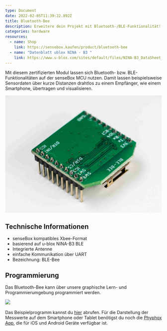 ```yaml
---
type: Document
date: 2022-02-05T11:39:22.892Z
title: Bluetooth-Bee
description: Erweitere dein Projekt mit Bluetooth-/BLE-Funktionalität!
categories: hardware
resources:
  - name: Shop
    link: https://sensebox.kaufen/product/bluetooth-bee
  - name: "Datenblatt ublox NINA - B3 "
    link: https://www.u-blox.com/sites/default/files/NINA-B3_DataSheet_UBX-17052099.pdf
---
```

Mit diesem zertifizierten Modul lassen sich Bluetooth- bzw. BLE-Funktionalitäten auf der senseBox MCU nutzen. Damit lassen beispielsweise Sensordaten über kurze Distanzen drahtlos zu einem Empfänger, wie einem Smartphone, übertragen und visualisieren. 

![](/images/2022-02-05-bluetooth-bee/blebee_top.png)

## Technische Informationen

* senseBox kompatibles Xbee-Format
* basierend auf u-blox NINA-B3 BLE
* Integrierte Antenne
* einfache Kommunikation über UART
* Bezeichnung: BLE-Bee

## Programmierung

Das Bluetooth-Bee kann über unsere graphische Lern- und Programmierumgebung programmiert werden. 



![](/images/2022-02-05-bluetooth-bee/phyphoxco2-messgerät.svg)

Das Beispielprogramm kannst du [hier](https://blockly-react.netlify.app/gallery/60ae27f41842740018c65b07) abrufen. Für die Darstellung der Messwerte auf dem Smartphone oder Tablet benötigst du noch die [Phyphox App](https://phyphox.org/), die für iOS und Android Geräte verfügbar ist.
